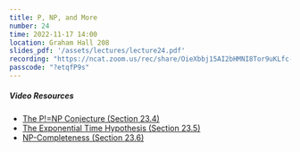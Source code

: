 ```yaml
---
title: P, NP, and More
number: 24
time: 2022-11-17 14:00
location: Graham Hall 208
slides_pdf: '/assets/lectures/lecture24.pdf'
recording: "https://ncat.zoom.us/rec/share/OieXbbj15AI2bHMNI8Tor9uKLfc-OdkCGXpQHgCSKkfdaSTy-T95plwiFPcuFKGQ.KCo6lvZaZ-Al4Hom"
passcode: "?etqfP9s"
---
```


##### Video Resources
- [The P!=NP Conjecture (Section 23.4)](https://www.youtube.com/watch?v=735yyXh5Jxk&list=PLEGCF-WLh2RK6lq3iSsiU84rWVee3A-hz&index=35)
- [The Exponential Time Hypothesis (Section 23.5)](https://www.youtube.com/watch?v=735yyXh5Jxk&list=PLEGCF-WLh2RK6lq3iSsiU84rWVee3A-hz&index=36)
- [NP-Completeness (Section 23.6)](https://www.youtube.com/watch?v=735yyXh5Jxk&list=PLEGCF-WLh2RK6lq3iSsiU84rWVee3A-hz&index=37)

